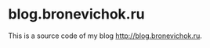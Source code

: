 blog.bronevichok.ru
=================

This is a source code of my blog <http://blog.bronevichok.ru>.
